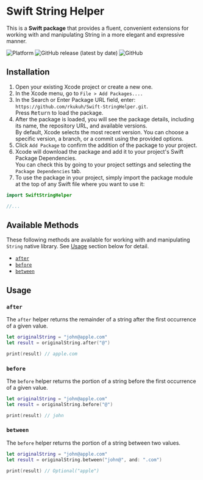 # Swift String Helper

This is a **Swift package** that provides a fluent, convenient extensions for working with and manipulating String in a more elegant and expressive manner.

![Platform](https://img.shields.io/badge/platforms-iOS%20%7C%20macOS%20%7C%20tvOS%20%7C%20watchOS-333333.svg) 
![GitHub release (latest by date)](https://img.shields.io/github/v/release/rkukuh/Swift-StringHelper) 
![GitHub](https://img.shields.io/github/license/rkukuh/Swift-StringHelper)

## Installation

1. Open your existing Xcode project or create a new one.
2. In the Xcode menu, go to `File > Add Packages....`
3. In the Search or Enter Package URL field, enter: `https://github.com/rkukuh/Swift-StringHelper.git`.  
Press <kbd>Return</kbd> to load the package.
4. After the package is loaded, you will see the package details, including its name, the repository URL, and available versions.  
By default, Xcode selects the most recent version. You can choose a specific version, a branch, or a commit using the provided options.
5. Click `Add Package` to confirm the addition of the package to your project.
6. Xcode will download the package and add it to your project's Swift Package Dependencies.  
You can check this by going to your project settings and selecting the `Package Dependencies` tab.
7. To use the package in your project, simply import the package module at the top of any Swift file where you want to use it:

```swift
import SwiftStringHelper

//...
```

## Available Methods

These following methods are available for working with and manipulating `String` native library. See [Usage](https://github.com/rkukuh/Swift-StringHelper#usage) section below for detail.

- [`after`](https://github.com/rkukuh/Swift-StringHelper#after)
- [`before`](https://github.com/rkukuh/Swift-StringHelper#before)
- [`between`](https://github.com/rkukuh/Swift-StringHelper#between)

## Usage

### `after`

The `after` helper returns the remainder of a string after the first occurrence of a given value.

```swift
let originalString = "john@apple.com"
let result = originalString.after("@")

print(result) // apple.com
```

### `before`

The `before` helper returns the portion of a string before the first occurrence of a given value.

```swift
let originalString = "john@apple.com"
let result = originalString.before("@")

print(result) // john
```

### `between`

The `before` helper returns the portion of a string between two values.

```swift
let originalString = "john@apple.com"
let result = originalString.between("john@", and: ".com")

print(result) // Optional("apple")
```

